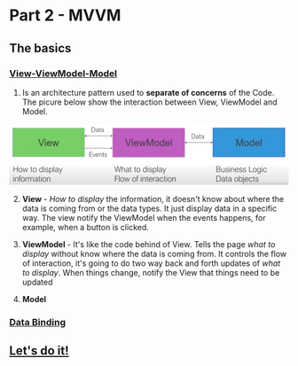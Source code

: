 # Part 2 - MVVM

## The basics

### [View-ViewModel-Model](https://youtu.be/DuNLR_NJv8U?t=3454)

1. Is an architecture pattern used to **separate of concerns** of the Code. The picure below show the interaction between View, ViewModel and Model.

<p align="center">
    <img src="part-2-mvvm-imgs/view-viewModel-model.png" />
</p>  

2. **View** -  *How to display* the information, it doesn't know about where the data is coming from or the data types. It just display data in a specific way. The view notify the ViewModel when the events happens, for example, when a button is clicked.

3. **ViewModel** - It's like the code behind of View. Tells the page *what to display* without know where the data is coming from. It controls the flow of interaction, it's going to do two way back and forth updates of *what to display*. When things change, notify the View that things need to be updated

4. **Model**

### [Data Binding](https://youtu.be/DuNLR_NJv8U?t=3632)

## [Let's do it!](https://youtu.be/DuNLR_NJv8U?t=4139)